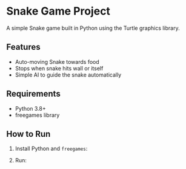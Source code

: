 # Snake Game Project

A simple Snake game built in Python using the Turtle graphics library.

## Features
- Auto-moving Snake towards food
- Stops when snake hits wall or itself
- Simple AI to guide the snake automatically

## Requirements
- Python 3.8+
- freegames library

## How to Run
1. Install Python and `freegames`:

2. Run:

